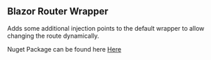 ## Blazor Router Wrapper

Adds some additional injection points to the default wrapper to allow changing the route dynamically.

Nuget Package can be found here [Here](https://www.nuget.org/packages/Alfattack.BlazorRouter/)
